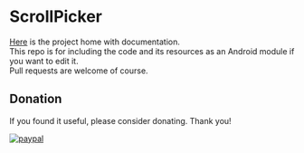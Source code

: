 # ScrollPicker
[Here](https://github.com/tomeeeS/ScrollPickerDemo) is the project home with documentation.  
This repo is for including the code and its resources as an Android module if you want to edit it.  
Pull requests are welcome of course.

## Donation
If you found it useful, please consider donating. Thank you!  

[![paypal](https://www.paypalobjects.com/en_US/i/btn/btn_donateCC_LG.gif)](https://www.paypal.com/cgi-bin/webscr?cmd=_s-xclick&hosted_button_id=6B7WYZW78DBS2)
